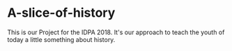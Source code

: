 # A-slice-of-history
This is our Project for the IDPA 2018.
It's our approach to teach the youth of today a little something about history.
